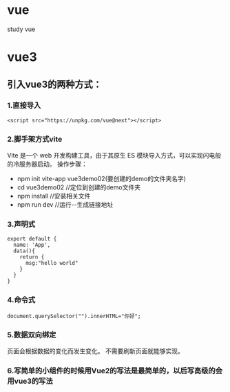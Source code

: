 # vue
study vue

# vue3
## 引入vue3的两种方式：
### 1.直接导入
`<script src="https://unpkg.com/vue@next"></script>`
### 2.脚手架方式vite
Vite 是一个 web 开发构建工具，由于其原生 ES 模块导入方式，可以实现闪电般的冷服务器启动。
操作步骤：
- npm init vite-app vue3demo02(要创建的demo的文件夹名字)
- cd vue3demo02 //定位到创建的demo文件夹
- npm install  //安装相关文件
- npm run dev  //运行--生成链接地址

### 3.声明式
```
export default {
  name: 'App',
  data(){
    return {
      msg:"hello world"
    }
  }
}
```
### 4.命令式
`document.querySelector("").innerHTML="你好";`

### 5.数据双向绑定
页面会根据数据的变化而发生变化。
不需要刷新页面就能够实现。

### 6.写简单的小组件的时候用Vue2的写法是最简单的，以后写高级的会用vue3的写法

